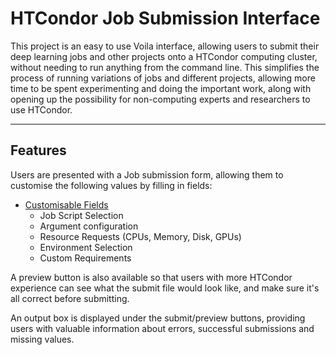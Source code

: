 # HTCondor Job Submission Interface

This project is an easy to use Voila interface, allowing users to submit their deep learning jobs and other projects onto a HTCondor computing cluster, without needing to run anything from the command line. This simplifies the process of running variations of jobs and different projects, allowing more time to be spent experimenting and doing the important work, along with opening up the possibility for non-computing experts and researchers to use HTCondor.

---

## Features

Users are presented with a Job submission form, allowing them to customise the following values by filling in fields:

- <u> Customisable Fields </u>
    - Job Script Selection
    - Argument configuration
    - Resource Requests (CPUs, Memory, Disk, GPUs)
    - Environment Selection
    - Custom Requirements

A preview button is also available so that users with more HTCondor experience can see what the submit file would look like, and make sure it's all correct before submitting.

An output box is displayed under the submit/preview buttons, providing users with valuable information about errors, successful submissions and missing values.


